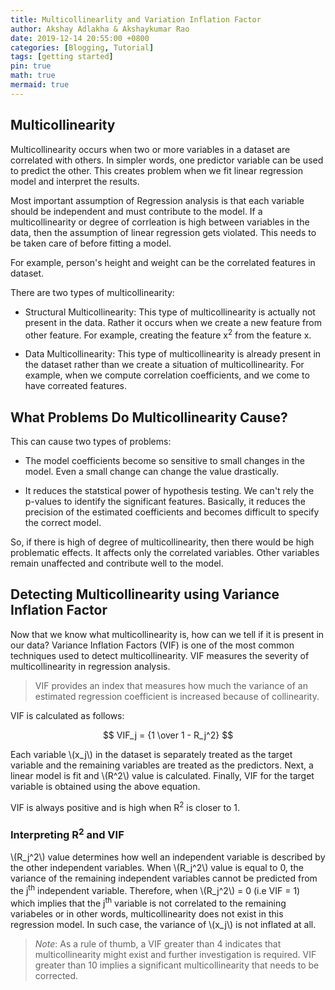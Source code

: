 ```yaml
---
title: Multicollinearlity and Variation Inflation Factor
author: Akshay Adlakha & Akshaykumar Rao
date: 2019-12-14 20:55:00 +0800
categories: [Blogging, Tutorial]
tags: [getting started]
pin: true
math: true
mermaid: true
---
```



## Multicollinearity

Multicollinearity occurs when two or more variables in a dataset are correlated with others. In simpler words, one predictor variable can be used to predict the other. This creates problem when we fit linear regression model and interpret the results. 

Most important assumption of Regression analysis is that each variable should be independent and must contribute to the model. If a multicollinearity or degree of corrleation is high between variables in the data, then the assumption of linear regression gets violated. This needs to be taken care of before fitting a model.

For example, person's height and weight can be the correlated features in dataset.

There are two types of multicollinearity:

- Structural Multicollinearity: This type of multicollinearity is actually not present in the data. Rather it occurs when we create a new feature from other feature. For example, creating the feature x<sup>2</sup> from the feature x. 

- Data Multicollinearity: This type of multicollinearity is already present in the dataset rather than we create a situation of multicollinearity. For example, when we compute correlation coefficients, and we come to have correated features. 

## What Problems Do Multicollinearity Cause?

This can cause two types of problems:

- The model coefficients become so sensitive to small changes in the model. Even a small change can change the value drastically.

- It reduces the statstical power of hypothesis testing. We can't rely the p-values to identify the significant features. Basically, it reduces the precision of the estimated coefficients and becomes difficult to specify the correct model.

So, if there is high of degree of multicollinearity, then there would be high problematic effects. It affects only the correlated variables. Other variables remain unaffected and contribute well to the model.


## Detecting Multicollinearity using Variance Inflation Factor

Now that we know what multicollinearity is, how can we tell if it is present in our data?
Variance Inflation Factors (VIF) is one of the most common techniques used to detect multicollinearity.
VIF measures the severity of multicollinearity in regression analysis.

> VIF provides an index that measures how much the variance of an estimated regression coefficient is increased because of collinearity.

VIF is calculated as follows:

$$ VIF_j  =  {1 \over 1 - R_j^2} $$


Each variable \\(x_j\\) in the dataset is separately treated as the target variable and the remaining variables are treated as the predictors. Next, a linear model is fit 
and \\(R^2\\) value is calculated. Finally, VIF for the target variable is obtained using the above equation.

VIF is always positive and is high when R<sup>2</sup> is closer to 1.  

### Interpreting R<sup>2</sup> and VIF


\\(R_j^2\\) value determines how well an independent variable is described by the other independent variables. 
When \\(R_j^2\\) value is equal to 0, the variance of the remaining independent variables cannot be predicted from the j<sup>th</sup> independent variable. Therefore, when \\(R_j^2\\) = 0 (i.e VIF = 1) which implies that the j<sup>th</sup> variable is not correlated to the remaining variabeles or in other words, multicollinearity does not exist in this regression model. In such case, the variance of \\(x_j\\) is not inflated at all. 


> *Note*: As a rule of thumb, a VIF greater than 4 indicates that multicollinearity might exist and further investigation is required. VIF greater than 10 implies a significant multicollinearity that needs to be corrected.



